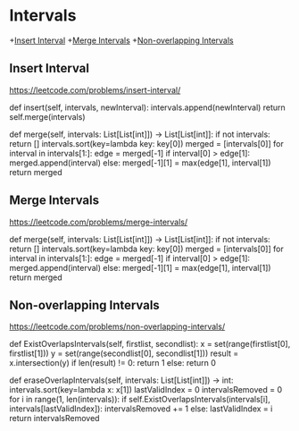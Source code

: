 # Intervals

+[Insert Interval](#insert-interval)
+[Merge Intervals](#merge-intervals)
+[Non-overlapping Intervals](#non-overlapping-intervals)
## Insert Interval

https://leetcode.com/problems/insert-interval/

def insert(self, intervals, newInterval):
    intervals.append(newInterval)
    return self.merge(intervals)

def merge(self, intervals: List[List[int]]) -> List[List[int]]:
    if not intervals:
        return []
    intervals.sort(key=lambda key: key[0])
    merged = [intervals[0]]
    for interval in intervals[1:]:
        edge = merged[-1]
        if interval[0] > edge[1]:
            merged.append(interval)
        else:
            merged[-1][1] = max(edge[1], interval[1])
    return merged
        
## Merge Intervals

https://leetcode.com/problems/merge-intervals/

def merge(self, intervals: List[List[int]]) -> List[List[int]]:
    if not intervals:
        return []
    intervals.sort(key=lambda key: key[0])
    merged = [intervals[0]]
    for interval in intervals[1:]:
        edge = merged[-1]
        if interval[0] > edge[1]:
            merged.append(interval)
        else:
            merged[-1][1] = max(edge[1], interval[1])
    return merged

## Non-overlapping Intervals

https://leetcode.com/problems/non-overlapping-intervals/

def ExistOverlapsIntervals(self, firstlist, secondlist):
    x = set(range(firstlist[0], firstlist[1]))
    y = set(range(secondlist[0], secondlist[1]))
    result = x.intersection(y)
    if len(result) != 0:
        return 1
    else:
        return 0


def eraseOverlapIntervals(self, intervals: List[List[int]]) -> int:
    intervals.sort(key=lambda x: x[1])
    lastValidIndex = 0
    intervalsRemoved = 0
    for i in range(1, len(intervals)):
        if self.ExistOverlapsIntervals(intervals[i], intervals[lastValidIndex]):
            intervalsRemoved += 1
        else:
            lastValidIndex = i
    return intervalsRemoved